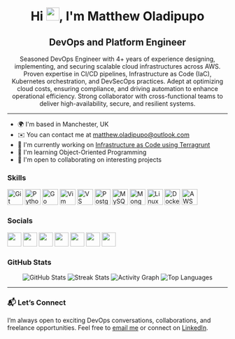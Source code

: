 <!-- README for Matthew Oladipupo -->

<h1 align="center">
  Hi <img src="https://user-images.githubusercontent.com/18350557/176309783-0785949b-9127-417c-8b55-ab5a4333674e.gif" width="30" />, I'm Matthew Oladipupo
</h1>

<h2 align="center">DevOps and Platform Engineer</h2>

<p align="center">
  Seasoned DevOps Engineer with 4+ years of experience designing, implementing, and securing scalable cloud infrastructures across AWS. Proven expertise in CI/CD pipelines, Infrastructure as Code (IaC), Kubernetes orchestration, and DevSecOps practices. Adept at optimizing cloud costs, ensuring compliance, and driving automation to enhance operational efficiency. Strong collaborator with cross-functional teams to deliver high-availability, secure, and resilient systems.
</p>

<hr />

<ul>
  <li>🌍 I'm based in Manchester, UK</li>
  <li>✉️ You can contact me at <a href="mailto:matthew.oladipupo@outlook.com">matthew.oladipupo@outlook.com</a></li>
  <li>🚀 I'm currently working on <a href="https://github.com/users/MatthewDipo/projects/1/views/1" target="_blank">Infrastructure as Code using Terragrunt</a></li>
  <li>🧠 I'm learning Object-Oriented Programming</li>
  <li>🤝 I'm open to collaborating on interesting projects</li>
</ul>

<h3>Skills</h3>
<p align="left">
  <img src="https://raw.githubusercontent.com/danielcranney/readme-generator/main/public/icons/skills/git-colored.svg" width="36" height="36" alt="Git" />
  <img src="https://raw.githubusercontent.com/danielcranney/readme-generator/main/public/icons/skills/python-colored.svg" width="36" height="36" alt="Python" />
  <img src="https://raw.githubusercontent.com/danielcranney/readme-generator/main/public/icons/skills/go-colored.svg" width="36" height="36" alt="Go" />
  <img src="https://raw.githubusercontent.com/danielcranney/readme-generator/main/public/icons/skills/vim.svg" width="36" height="36" alt="Vim" />
  <img src="https://raw.githubusercontent.com/danielcranney/readme-generator/main/public/icons/skills/visualstudiocode.svg" width="36" height="36" alt="VS Code" />
  <img src="https://raw.githubusercontent.com/danielcranney/readme-generator/main/public/icons/skills/postgresql-colored.svg" width="36" height="36" alt="PostgreSQL" />
  <img src="https://raw.githubusercontent.com/danielcranney/readme-generator/main/public/icons/skills/mysql-colored.svg" width="36" height="36" alt="MySQL" />
  <img src="https://raw.githubusercontent.com/danielcranney/readme-generator/main/public/icons/skills/mongodb-colored.svg" width="36" height="36" alt="MongoDB" />
  <img src="https://raw.githubusercontent.com/danielcranney/readme-generator/main/public/icons/skills/linux-colored.svg" width="36" height="36" alt="Linux" />
  <img src="https://raw.githubusercontent.com/danielcranney/readme-generator/main/public/icons/skills/docker-colored.svg" width="36" height="36" alt="Docker" />
  <img src="https://raw.githubusercontent.com/danielcranney/readme-generator/main/public/icons/skills/aws-colored.svg" width="36" height="36" alt="AWS" />
</p>

<h3>Socials</h3>
<p align="left">
  <a href="https://dev.to/matthewdipo" target="_blank"><img src="https://raw.githubusercontent.com/danielcranney/readme-generator/main/public/icons/socials/devdotto.svg" width="32" /></a>
  <a href="https://discord.com/users/matthewdipo" target="_blank"><img src="https://raw.githubusercontent.com/danielcranney/readme-generator/main/public/icons/socials/discord.svg" width="32" /></a>
  <a href="https://www.github.com/MatthewDipo" target="_blank"><img src="https://raw.githubusercontent.com/danielcranney/readme-generator/main/public/icons/socials/github.svg" width="32" /></a>
  <a href="https://matthewdipo.hashnode.dev" target="_blank"><img src="https://raw.githubusercontent.com/danielcranney/readme-generator/main/public/icons/socials/hashnode.svg" width="32" /></a>
  <a href="https://www.linkedin.com/in/matthewdipo" target="_blank"><img src="https://raw.githubusercontent.com/danielcranney/readme-generator/main/public/icons/socials/linkedin.svg" width="32" /></a>
  <a href="https://www.medium.com/@matthew.oladipupo" target="_blank"><img src="https://raw.githubusercontent.com/danielcranney/readme-generator/main/public/icons/socials/medium.svg" width="32" /></a>
  <a href="https://www.x.com/MatthewDipo" target="_blank"><img src="https://raw.githubusercontent.com/danielcranney/readme-generator/main/public/icons/socials/twitter.svg" width="32" /></a>
</p>

<h3>GitHub Stats</h3>
<p align="center">
  <img src="https://github-readme-stats.vercel.app/api?username=MatthewDipo&show_icons=true&count_private=true&title_color=0891b2&text_color=ffffff&icon_color=0891b2&bg_color=1c1917&hide_border=true" alt="GitHub Stats" />
  <img src="https://github-readme-streak-stats.herokuapp.com/?user=MatthewDipo&stroke=ffffff&background=1c1917&ring=0891b2&fire=0891b2&currStreakNum=ffffff&currStreakLabel=0891b2&sideNums=ffffff&sideLabels=ffffff&dates=ffffff&hide_border=true" alt="Streak Stats" />
  <img src="https://github-readme-activity-graph.cyclic.app/graph?username=MatthewDipo&bg_color=1c1917&color=ffffff&line=0891b2&point=ffffff&area_color=1c1917&area=true&hide_border=true&custom_title=GitHub%20Commits%20Graph" alt="Activity Graph" />
  <img src="https://github-readme-stats.vercel.app/api/top-langs/?username=MatthewDipo&langs_count=10&title_color=0891b2&text_color=ffffff&icon_color=0891b2&bg_color=1c1917&hide_border=true&locale=en&custom_title=Top%20Languages" alt="Top Languages" />
</p>

<hr />

<h3>📬 Let’s Connect</h3>
<p>
  I’m always open to exciting DevOps conversations, collaborations, and freelance opportunities. Feel free to <a href="mailto:matthew.oladipupo@outlook.com">email me</a> or connect on <a href="https://www.linkedin.com/in/matthewdipo" target="_blank">LinkedIn</a>.
</p>
